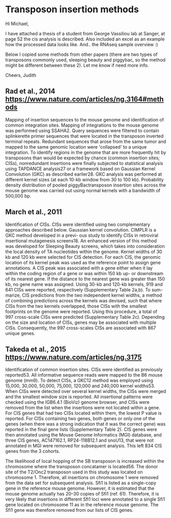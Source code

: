 # Transposon insertion methods

Hi Michael,

I have attached a thesis of a student from George Vassiliou lab at Sanger, at
page 52 the cis analysis is described. Also included an excel as an example how
the processed data looks like. And.. the RNAseq sample overview :)

Below I copied some methods from other papers (there are two types of
transposons commonly used, sleeping beauty and piggybac, so the method might be
different between these 2). Let me know if need more info.

Cheers, Judith

## Rad et al., 2014 https://www.nature.com/articles/ng.3164#methods

Mapping of insertion sequences to the mouse genome and identification of common
integration sites.  Mapping of integrations to the mouse genome was performed
using SSAHA2. Query sequences were filtered to contain splinkerette primer
sequences that were located in the transposon inverted terminal repeats.
Redundant sequences that arose from the same tumor and mapped to the same
genomic location were 'collapsed' to a unique integration. To identify regions
in the genome that are more frequently hit by transposons than would be
expected by chance (common insertion sites; CISs), nonredundant insertions were
finally subjected to statistical analysis using TAPDANCE analysis27 or a
framework based on Gaussian Kernel Convolution (GKC) as described earlier28.
GKC analysis was performed at different kernel sizes (at each 10-kb window from
30 to 100 kb). Probability density distribution of pooled piggyBactransposon
insertion sites across the mouse genome was carried out using normal kernels
with a bandwidth of 500,000 bp.

## March et al., 2011 

Identification of CISs. CISs were identified using two complementary approaches
described below.  Gaussian kernel convolution. CIMPLR is a GKC method developed
in a previ- ous study to identify CISs in retroviral insertional mutagenesis
screens18. An enhanced version of this method was developed for Sleeping Beauty
screens, which takes into consideration the local density of TA nucleotides
within the genome. Kernel widths of 30 kb and 120 kb were selected for CIS
detection. For each CIS, the genomic location of its kernel peak was used as
the reference point to assign gene annotations. A CIS peak was associated with
a gene either when it lay within the coding region of a gene or was within 150
kb up- or downstream of its nearest gene. If the distance to the nearest gene
was greater than 150 kb, no gene name was assigned. Using 30-kb and 120-kb
kernels, 919 and 641 CISs were reported, respectively (Supplementary Table
2a,b). To sum- marize, CIS predictions from the two independent kernel widths,
a method of combining predictions across the kernels was devised, such that
where CISs from the two kernels overlapped, those CISs with the smallest
footprints on the genome were reported. Using this procedure, a total of 997
cross-scale CISs were predicted (Supplementary Table 2c). Depending on the size
and location of CISs, genes may be associated with multiple CISs. Consequently,
the 997 cross-scales CISs are associated with 867 unique genes.

## Takeda et al., 2015 https://www.nature.com/articles/ng.3175

Identification of common insertion sites.  CISs were identified as previously
reported53. All informative sequence reads were mapped to the B6 mouse genome
(mm9). To detect CISs, a GKC12 method was employed using 15,000, 30,000,
50,000, 75,000, 120,000 and 240,000 kernel widths53. When CISs were detected
over several kernel widths, the CISs were merged and the smallest window size
is reported. All insertional patterns were checked using the IGB6.4.1 (BioViz)
genome browser, and CISs were removed from the list when the insertions were
not located within a gene. For CIS genes that had two CISs located within them,
the lowest P value is reported. For CISs containing two genes, both genes or
only one of the genes (when there was a strong indication that it was the
correct gene) was reported in the final gene lists (Supplementary Table 2). CIS
genes were then annotated using the Mouse Genome Informatics (MGI) database,
and three CIS genes, AC147162.1, RP24-118B12.1 and snoU13, that were not
annotated in MGI were removed for subsequent analysis. This left 834 CIS genes
from the 3 cohorts.

The likelihood of local hopping of the SB transposon is increased within the
chromosome where the transposon concatamer is located56. The donor site of the
T2/Onc2 transposon used in this study was located on chromosome 1. Therefore,
all insertions on chromosome 1 were removed from the data set for subsequent
analysis. Sfi1 is listed as a single-copy gene in the reference mouse genome.
However, it is estimated that the mouse genome actually has 20–30 copies of
Sfi1 (ref. 61). Therefore, it is very likely that insertions in different Sfi1
loci were annotated to a single Sfi1 gene located on chromosome 11 as in the
reference mouse genome. The Sfi1 gene was therefore removed from our lists of
CIS genes.
